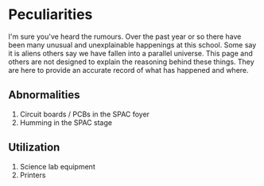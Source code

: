 # Peculiarities
I'm sure you've heard the rumours. Over the past year or so there have been many unusual and unexplainable happenings at this school. Some say it is aliens others say we have fallen into a parallel universe. This page and others are not designed to explain the reasoning behind these things. They are here to provide an accurate record of what has happened and where. 

## Abnormalities
1. Circuit boards / PCBs in the SPAC foyer
2. Humming in the SPAC stage

## Utilization
1. Science lab equipment
2. Printers
